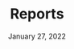 ---
layout: proto/reports
categories: [prototype, reports]
title: Reports
type: [sub-nav-item, prototype]
permalink: /prototype/reports/
description: reports
date: "January 27, 2022"
intro-text: Lorem ipsum dolor sit amet, consectetur adipiscing elit, sed do eiusmod tempor incididunt ut labore et dolore magna aliqua. Interdum velit euismod in pellentesque.
---